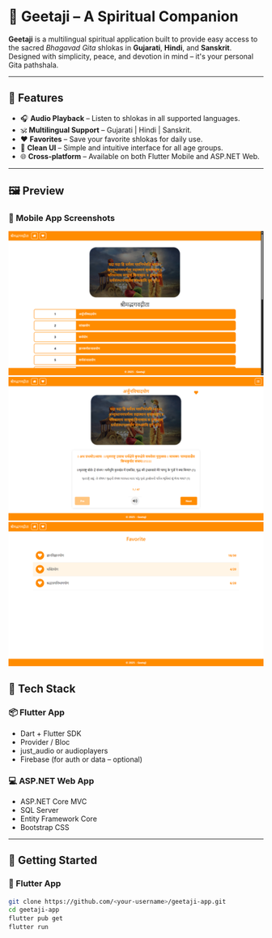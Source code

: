 # 📿 Geetaji – A Spiritual Companion

**Geetaji** is a multilingual spiritual application built to provide easy access to the sacred *Bhagavad Gita* shlokas in **Gujarati**, **Hindi**, and **Sanskrit**. Designed with simplicity, peace, and devotion in mind – it's your personal Gita pathshala.

---

## 🌟 Features

- 🎧 **Audio Playback** – Listen to shlokas in all supported languages.
- 🕉️ **Multilingual Support** – Gujarati | Hindi | Sanskrit.
- ❤️ **Favorites** – Save your favorite shlokas for daily use.
- 📖 **Clean UI** – Simple and intuitive interface for all age groups.
- 🌐 **Cross-platform** – Available on both Flutter Mobile and ASP.NET Web.

---

## 🖼️ Preview

### 📱 Mobile App Screenshots
![Web Home](https://github.com/aasheeta-gajera/GeetajiAspDotnet/raw/main/wwwroot/Assets/home.png)
![Shloka View](https://github.com/aasheeta-gajera/GeetajiAspDotnet/raw/main/wwwroot/Assets/Shlokas.png)
![Favorite View](https://github.com/aasheeta-gajera/GeetajiAspDotnet/raw/main/wwwroot/Assets/fav.png)

## 🔧 Tech Stack

### 📦 Flutter App
- Dart + Flutter SDK
- Provider / Bloc
- just_audio or audioplayers
- Firebase (for auth or data – optional)

### 💻 ASP.NET Web App
- ASP.NET Core MVC
- SQL Server
- Entity Framework Core
- Bootstrap CSS

---

## 🚀 Getting Started

### 📲 Flutter App

```bash
git clone https://github.com/<your-username>/geetaji-app.git
cd geetaji-app
flutter pub get
flutter run
